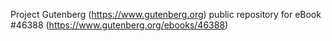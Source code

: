 Project Gutenberg (https://www.gutenberg.org) public repository for eBook #46388 (https://www.gutenberg.org/ebooks/46388)
